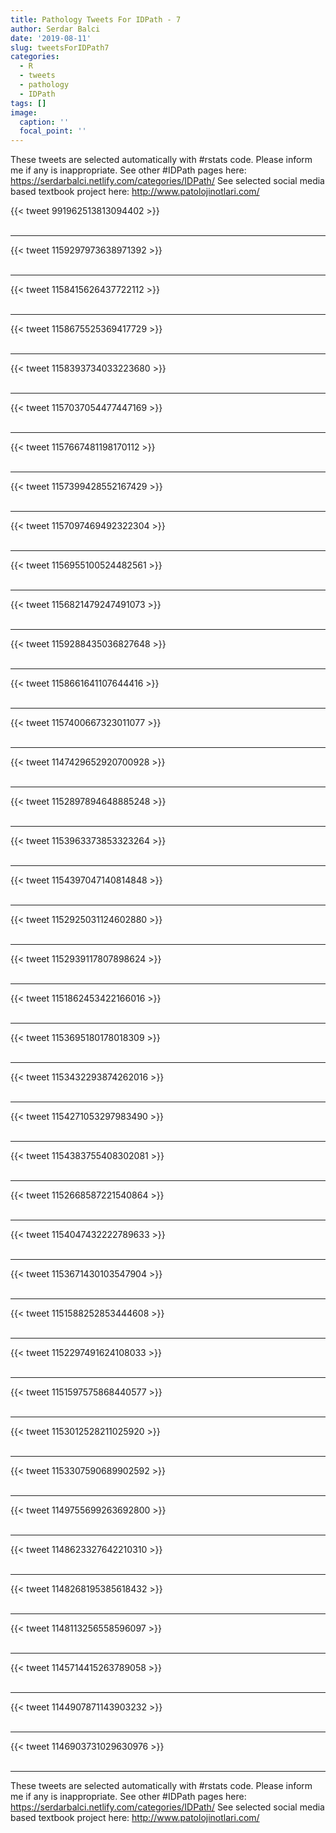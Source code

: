 ```yaml
---
title: Pathology Tweets For IDPath - 7
author: Serdar Balci
date: '2019-08-11'
slug: tweetsForIDPath7
categories:
  - R
  - tweets
  - pathology
  - IDPath
tags: []
image:
  caption: ''
  focal_point: ''
---
```



These tweets are selected automatically with #rstats code. Please inform me if any is inappropriate.
See other #IDPath pages here: https://serdarbalci.netlify.com/categories/IDPath/ 
See selected social media based textbook project here: http://www.patolojinotlari.com/

{{< tweet 991962513813094402 >}}
<br>
<br>
<hr>
{{< tweet 1159297973638971392 >}}
<br>
<br>
<hr>
{{< tweet 1158415626437722112 >}}
<br>
<br>
<hr>
{{< tweet 1158675525369417729 >}}
<br>
<br>
<hr>
{{< tweet 1158393734033223680 >}}
<br>
<br>
<hr>
{{< tweet 1157037054477447169 >}}
<br>
<br>
<hr>
{{< tweet 1157667481198170112 >}}
<br>
<br>
<hr>
{{< tweet 1157399428552167429 >}}
<br>
<br>
<hr>
{{< tweet 1157097469492322304 >}}
<br>
<br>
<hr>
{{< tweet 1156955100524482561 >}}
<br>
<br>
<hr>
{{< tweet 1156821479247491073 >}}
<br>
<br>
<hr>
{{< tweet 1159288435036827648 >}}
<br>
<br>
<hr>
{{< tweet 1158661641107644416 >}}
<br>
<br>
<hr>
{{< tweet 1157400667323011077 >}}
<br>
<br>
<hr>
{{< tweet 1147429652920700928 >}}
<br>
<br>
<hr>
{{< tweet 1152897894648885248 >}}
<br>
<br>
<hr>
{{< tweet 1153963373853323264 >}}
<br>
<br>
<hr>
{{< tweet 1154397047140814848 >}}
<br>
<br>
<hr>
{{< tweet 1152925031124602880 >}}
<br>
<br>
<hr>
{{< tweet 1152939117807898624 >}}
<br>
<br>
<hr>
{{< tweet 1151862453422166016 >}}
<br>
<br>
<hr>
{{< tweet 1153695180178018309 >}}
<br>
<br>
<hr>
{{< tweet 1153432293874262016 >}}
<br>
<br>
<hr>
{{< tweet 1154271053297983490 >}}
<br>
<br>
<hr>
{{< tweet 1154383755408302081 >}}
<br>
<br>
<hr>
{{< tweet 1152668587221540864 >}}
<br>
<br>
<hr>
{{< tweet 1154047432222789633 >}}
<br>
<br>
<hr>
{{< tweet 1153671430103547904 >}}
<br>
<br>
<hr>
{{< tweet 1151588252853444608 >}}
<br>
<br>
<hr>
{{< tweet 1152297491624108033 >}}
<br>
<br>
<hr>
{{< tweet 1151597575868440577 >}}
<br>
<br>
<hr>
{{< tweet 1153012528211025920 >}}
<br>
<br>
<hr>
{{< tweet 1153307590689902592 >}}
<br>
<br>
<hr>
{{< tweet 1149755699263692800 >}}
<br>
<br>
<hr>
{{< tweet 1148623327642210310 >}}
<br>
<br>
<hr>
{{< tweet 1148268195385618432 >}}
<br>
<br>
<hr>
{{< tweet 1148113256558596097 >}}
<br>
<br>
<hr>
{{< tweet 1145714415263789058 >}}
<br>
<br>
<hr>
{{< tweet 1144907871143903232 >}}
<br>
<br>
<hr>
{{< tweet 1146903731029630976 >}}
<br>
<br>
<hr>


These tweets are selected automatically with #rstats code. Please inform me if any is inappropriate.
See other #IDPath pages here: https://serdarbalci.netlify.com/categories/IDPath/ 
See selected social media based textbook project here: http://www.patolojinotlari.com/
